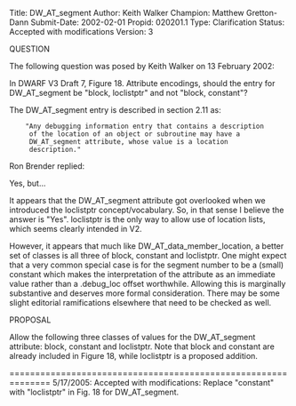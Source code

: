 Title:       DW_AT_segment
Author:      Keith Walker
Champion:    Matthew Gretton-Dann
Submit-Date: 2002-02-01
Propid:      020201.1
Type:        Clarification
Status:      Accepted with modifications
Version:     3

QUESTION

The following question was posed by Keith Walker on 13 February 2002:

In DWARF V3 Draft 7, Figure 18. Attribute encodings, should the entry for
DW_AT_segment be "block, loclistptr" and not "block, constant"?

The DW_AT_segment entry is described in section 2.11 as:

        "Any debugging information entry that contains a description
         of the location of an object or subroutine may have a
         DW_AT_segment attribute, whose value is a location
         description."

Ron Brender replied:

Yes, but...

It appears that the DW_AT_segment attribute got overlooked when we
introduced the loclistptr concept/vocabulary. So, in that sense I
believe the answer is "Yes". loclistptr is the only way to allow use
of location lists, which seems clearly intended in V2.

However, it appears that much like DW_AT_data_member_location, a better
set of classes is all three of block, constant and loclistptr. One might
expect that a very common special case is for the segment number to be a
(small) constant which makes the interpretation of the attribute as an
immediate value rather than a .debug_loc offset worthwhile. Allowing
this is marginally substantive and deserves more formal consideration.
There may be some slight editorial ramifications elsewhere that need
to be checked as well.


PROPOSAL

Allow the following three classes of values for the DW_AT_segment
attribute: block, constant and loclistptr. Note that block and
constant are already included in Figure 18, while loclistptr is
a proposed addition.

==============================================================
5/17/2005:  Accepted with modifications:
  Replace "constant" with "loclistptr" in Fig. 18 for DW_AT_segment.
